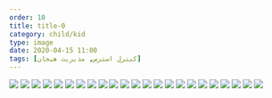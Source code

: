 ```yaml
---
order: 10
title: title-0
category: child/kid
type: image
date: 2020-04-15 11:00
tags: [کنترل استرس, مدیریت هیجان]
---
```


![](../../static/images/kid-victory-chap1-1.png)
![](../../static/images/kid-victory-chap1-2.png)
![](../../static/images/kid-victory-chap1-3.png)
![](../../static/images/kid-victory-chap1-4.png)
![](../../static/images/kid-victory-chap1-5.png)
![](../../static/images/kid-victory-chap1-6.png)
![](../../static/images/kid-victory-chap1-7.png)
![](../../static/images/kid-victory-chap1-8.png)
![](../../static/images/kid-victory-chap1-9.png)
![](../../static/images/kid-victory-chap1-10.png)
![](../../static/images/kid-victory-chap1-11.png)
![](../../static/images/kid-victory-chap1-12.png)
![](../../static/images/kid-victory-chap1-13.png)
![](../../static/images/kid-victory-chap1-14.png)
![](../../static/images/kid-victory-chap1-15.png)
![](../../static/images/kid-victory-chap1-16.png)
![](../../static/images/kid-victory-chap1-17.png)
![](../../static/images/kid-victory-chap1-18.png)
![](../../static/images/kid-victory-chap1-19.png)
![](../../static/images/kid-victory-chap1-20.png)
![](../../static/images/kid-victory-chap1-21.png)
![](../../static/images/kid-victory-chap1-22.png)
![](../../static/images/kid-victory-chap1-23.png)
